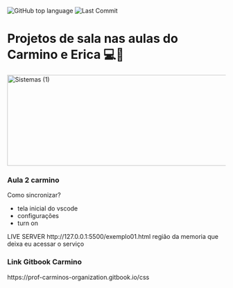 ![GitHub top language](https://img.shields.io/github/languages/top/leonarddoamaral/usabilidade-web)
![Last Commit](https://img.shields.io/github/last-commit/leonarddoamaral/usabilidade-web)
<h1>Projetos de sala nas aulas do Carmino e Erica 💻🚀</h1>
<img width="1026" height="210" alt="Sistemas (1)" src="https://github.com/user-attachments/assets/001c23dc-c154-4ac3-ba89-40fadb99785f" />


<h3>Aula 2 carmino</h3>
<p>Como sincronizar?</p>
<ul>
  <li>tela inicial do vscode</li>
  <li>configurações</li>
  <li>turn on</li>
</ul>
<p>LIVE SERVER
  http://127.0.0.1:5500/exemplo01.html
  região da memoria que deixa eu acessar o serviço
</p> 

</p>
<h3>Link Gitbook Carmino</h3>
<link>https://prof-carminos-organization.gitbook.io/css</link>
